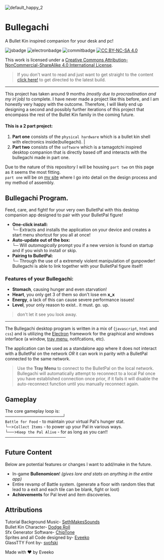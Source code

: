 ![default_happy_2](https://github.com/user-attachments/assets/964fcff0-cf01-4055-9a4a-0a65f33cb166)
# Bullegachi
A Bullet Kin inspired companion for your desk and pc!

![jsbadge](https://img.shields.io/badge/Made%20with-grey?style=for-the-badge&logo=javascript) ![electronbadge](https://img.shields.io/badge/built%20with%20-grey?style=for-the-badge&logo=electron&logoColor=cyan) ![commitbadge](https://img.shields.io/github/commit-activity/m/Eveeko/bullegachi?style=flat-square)
[![CC BY-NC-SA 4.0][cc-by-nc-sa-shield]][cc-by-nc-sa]

This work is licensed under a
[Creative Commons Attribution-NonCommercial-ShareAlike 4.0 International License][cc-by-nc-sa].

[cc-by-nc-sa]: http://creativecommons.org/licenses/by-nc-sa/4.0/
[cc-by-nc-sa-image]: https://licensebuttons.net/l/by-nc-sa/4.0/88x31.png
[cc-by-nc-sa-shield]: https://img.shields.io/badge/License-CC%20BY--NC--SA%204.0-lightgrey.svg
>If you don't want to read and just want to get straight to the content [click here!](https://github.com/Eveeko/bullegachi/releases/latest) to get directed to the latest build.

___
This project has taken around 9 months *(mostly due to procrastination and my irl job)* to complete. I have never made a project like this before, and I am honestly very happy with the outcome. Therefore, I will likely end up designing a second and possibly further iterations of this project that encompass the rest of the Bullet Kin family in the coming future.

#### This is a 2 part project:
1. **Part one** consists of the `physical hardware` which is a bullet kin shell with electronics inside(bullegachi).
|
2. **Part two** consists of the `software` which is a tamagotchi inspired desktop companion that is directly based off and interacts with the bullegachi made in part one.

Due to the nature of this repository I will be housing `part two` on this page as it seems the most fitting.<br>
`part one` will be on [my site]() where I go into detail on the design process and my method of assembly.

## Bullegachi Program.
Feed, care, and fight! for your very own BulletPal with this desktop companion app designed to pair with your BulletPal figure!

- **One-click install:** <br>
  └─ Extracts and installs the application on your device and creates a start menu shortcut for you all at once!
- **Auto-update out of the box:** <br>
  └─ Will *automagically* prompt you if a new version is found on startup and if you wish to install or skip.
 - **Pairing to BulletPal:** <br>
  └─ Through the use of a extremely violent manipulation of gunpowder! Bullegachi is able to link together with your BulletPal figure itself!

### Features of your Bullegachi:
- **Stomach**, causing hunger and even starvation!
- **Heart**, you only get 3 of them so don't lose em **x_x**
- **Energy**, a lack of this can cause severe performance issues!
- **Level**, your only reason to exist.. it must. go. up.
> don't let it see you look away.

---

The Bullegachi desktop program is written in a mix of (`javascript`, `html` and `css`) and is utilizing the [Electron](https://www.electronjs.org/) framework for the graphical and windows interface (a window, [tray menu](https://www.electronjs.org/docs/latest/api/tray), notifcations, etc).

The application can be used as a standalone app where it does not interact with a BulletPal on the network *OR* it can work in parity with a BulletPal connected to the same network. <br>
> Use the **Tray Menu** to connect to the BulletPal on the local network. Bullegachi will automatically attempt to reconnect to a local Pal once you have established connection once prior, if it fails it will disable        the auto-reconnect function until you manually reconnect again.

## Gameplay

The core gameplay loop is:<br>
───────────────────┘<br>
`Battle for Food` - to maintain your virtual Pal's hunger stat.<br>
└─>`Collect Items` - to power up your Pal in various ways.<br>
  └──>`Keep the Pal Alive` - for as long as you can!!<br>
────────────────────

## Future Content

Below are potential features or changes I want to add/make in the future.

* In-game **Bullenomicon**! *(gives lore and stats on anything in the entire app)*
* Entire revamp of Battle system. (generate a floor with random tiles that lead to a exit and each tile can be blank, fight or loot)
* **Achievements** for Pal level and item discoveries.

## Attributions

Tutorial Background Music- [SethMakesSounds](https://www.patreon.com/sethmakessounds)  
Bullet Kin Character- [Dodge Roll](https://www.enterthegungeon.com/)  
Sfx Generator Software- [ChipTone](https://sfbgames.itch.io/chiptone)  
Sprites and all Code designed by- [Eveeko](https://github.com/Eveeko)  
GlassTTY Font by- [svofski](https://github.com/svofski/glasstty)

Made with ❤️ by Eveeko
